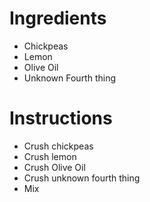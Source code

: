 # Ingredients
- Chickpeas
- Lemon
- Olive Oil
- Unknown Fourth thing

# Instructions
- Crush chickpeas
- Crush lemon
- Crush Olive Oil
- Crush unknown fourth thing
- Mix
